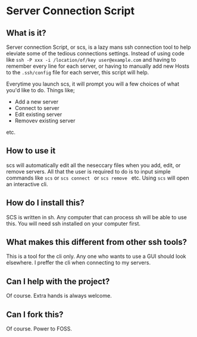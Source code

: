 # Server Connection Script

## What is it?

Server connection Script, or scs, is a lazy mans ssh connection tool to help eleviate some of the tedious connections settings. Instead of using code like `ssh -P xxx -i /location/of/key user@example.com` and having to remember every line for each server, or having to manually add new Hosts to the `.ssh/config` file for each server, this script will help.

Everytime you launch scs, it will prompt you will a few choices of what you'd like to do. Things like;

- Add a new server
- Connect to server
- Edit existing server
- Removev existing server

etc.

## How to use it

scs will automatically edit all the neseccary files when you add, edit, or remove servers. All that the user is required to do is to input simple commands like `scs` or `scs connect ` or `scs remove ` etc. Using `scs` will open an interactive cli.

## How do I install this?

SCS is written in sh. Any computer that can process sh will be able to use this. You will need ssh installed on your computer first.

## What makes this different from other ssh tools?

This is a tool for the cli only. Any one who wants to use a GUI should look elsewhere. I preffer the cli when connecting to my servers.

## Can I help with the project?

Of course. Extra hands is always welcome.

## Can I fork this?

Of course. Power to FOSS.


